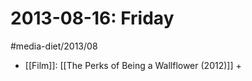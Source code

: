 #  2013-08-16: Friday
#media-diet/2013/08

* [[Film]]: [[The Perks of Being a Wallflower (2012)]] +
